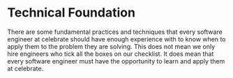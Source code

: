 # Technical Foundation

There are some fundamental practices and techniques that every software engineer at celebrate should have enough experience with to know when to apply them to the problem they are solving. This does not mean we only hire engineers who tick all the boxes on our checklist. It does mean that every software engineer must have the opportunity to learn and apply them at celebrate.











